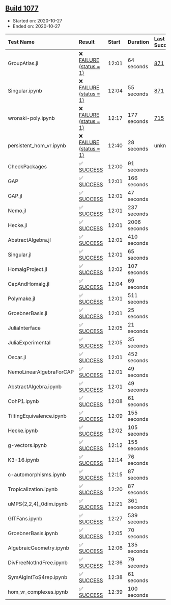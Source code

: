 ## [Build 1077](https://oscarci.mathematik.uni-kl.de/job/oscar-stable/1077/)

* Started on: 2020-10-27
* Ended on: 2020-10-27

| Test Name    | Result | Start | Duration | Last Success | First Failure |
|:-------------|:-------|:------|:---------|:-------------|:--------------|
| GroupAtlas.jl | ❌ [FAILURE (status = 1)](https://oscarci.mathematik.uni-kl.de/job/oscar-stable/1077/artifact/logs/build-1077/GroupAtlas.jl.log) | 12:01 | 64 seconds | [871](https://oscarci.mathematik.uni-kl.de/job/oscar-stable/871/) | [872](https://oscarci.mathematik.uni-kl.de/job/oscar-stable/872/) |
| Singular.ipynb | ❌ [FAILURE (status = 1)](https://oscarci.mathematik.uni-kl.de/job/oscar-stable/1077/artifact/logs/build-1077/Singular.ipynb.log) | 12:04 | 55 seconds | [871](https://oscarci.mathematik.uni-kl.de/job/oscar-stable/871/) | [872](https://oscarci.mathematik.uni-kl.de/job/oscar-stable/872/) |
| wronski-poly.ipynb | ❌ [FAILURE (status = 1)](https://oscarci.mathematik.uni-kl.de/job/oscar-stable/1077/artifact/logs/build-1077/wronski-poly.ipynb.log) | 12:17 | 177 seconds | [715](https://oscarci.mathematik.uni-kl.de/job/oscar-stable/715/) | [716](https://oscarci.mathematik.uni-kl.de/job/oscar-stable/716/) |
| persistent_hom_vr.ipynb | ❌ [FAILURE (status = 1)](https://oscarci.mathematik.uni-kl.de/job/oscar-stable/1077/artifact/logs/build-1077/persistent_hom_vr.ipynb.log) | 12:40 | 28 seconds | unknown | unknown |
| CheckPackages | ✅ [SUCCESS](https://oscarci.mathematik.uni-kl.de/job/oscar-stable/1077/artifact/logs/build-1077/CheckPackages.log) | 12:00 | 91 seconds |  |  |
| GAP | ✅ [SUCCESS](https://oscarci.mathematik.uni-kl.de/job/oscar-stable/1077/artifact/logs/build-1077/GAP.log) | 12:01 | 166 seconds |  |  |
| GAP.jl | ✅ [SUCCESS](https://oscarci.mathematik.uni-kl.de/job/oscar-stable/1077/artifact/logs/build-1077/GAP.jl.log) | 12:01 | 47 seconds |  |  |
| Nemo.jl | ✅ [SUCCESS](https://oscarci.mathematik.uni-kl.de/job/oscar-stable/1077/artifact/logs/build-1077/Nemo.jl.log) | 12:01 | 237 seconds |  |  |
| Hecke.jl | ✅ [SUCCESS](https://oscarci.mathematik.uni-kl.de/job/oscar-stable/1077/artifact/logs/build-1077/Hecke.jl.log) | 12:01 | 2006 seconds |  |  |
| AbstractAlgebra.jl | ✅ [SUCCESS](https://oscarci.mathematik.uni-kl.de/job/oscar-stable/1077/artifact/logs/build-1077/AbstractAlgebra.jl.log) | 12:01 | 410 seconds |  |  |
| Singular.jl | ✅ [SUCCESS](https://oscarci.mathematik.uni-kl.de/job/oscar-stable/1077/artifact/logs/build-1077/Singular.jl.log) | 12:01 | 65 seconds |  |  |
| HomalgProject.jl | ✅ [SUCCESS](https://oscarci.mathematik.uni-kl.de/job/oscar-stable/1077/artifact/logs/build-1077/HomalgProject.jl.log) | 12:02 | 107 seconds |  |  |
| CapAndHomalg.jl | ✅ [SUCCESS](https://oscarci.mathematik.uni-kl.de/job/oscar-stable/1077/artifact/logs/build-1077/CapAndHomalg.jl.log) | 12:04 | 69 seconds |  |  |
| Polymake.jl | ✅ [SUCCESS](https://oscarci.mathematik.uni-kl.de/job/oscar-stable/1077/artifact/logs/build-1077/Polymake.jl.log) | 12:01 | 511 seconds |  |  |
| GroebnerBasis.jl | ✅ [SUCCESS](https://oscarci.mathematik.uni-kl.de/job/oscar-stable/1077/artifact/logs/build-1077/GroebnerBasis.jl.log) | 12:01 | 25 seconds |  |  |
| JuliaInterface | ✅ [SUCCESS](https://oscarci.mathematik.uni-kl.de/job/oscar-stable/1077/artifact/logs/build-1077/JuliaInterface.log) | 12:05 | 21 seconds |  |  |
| JuliaExperimental | ✅ [SUCCESS](https://oscarci.mathematik.uni-kl.de/job/oscar-stable/1077/artifact/logs/build-1077/JuliaExperimental.log) | 12:05 | 35 seconds |  |  |
| Oscar.jl | ✅ [SUCCESS](https://oscarci.mathematik.uni-kl.de/job/oscar-stable/1077/artifact/logs/build-1077/Oscar.jl.log) | 12:01 | 452 seconds |  |  |
| NemoLinearAlgebraForCAP | ✅ [SUCCESS](https://oscarci.mathematik.uni-kl.de/job/oscar-stable/1077/artifact/logs/build-1077/NemoLinearAlgebraForCAP.log) | 12:01 | 49 seconds |  |  |
| AbstractAlgebra.ipynb | ✅ [SUCCESS](https://oscarci.mathematik.uni-kl.de/job/oscar-stable/1077/artifact/logs/build-1077/AbstractAlgebra.ipynb.log) | 12:01 | 49 seconds |  |  |
| CohP1.ipynb | ✅ [SUCCESS](https://oscarci.mathematik.uni-kl.de/job/oscar-stable/1077/artifact/logs/build-1077/CohP1.ipynb.log) | 12:08 | 61 seconds |  |  |
| TiltingEquivalence.ipynb | ✅ [SUCCESS](https://oscarci.mathematik.uni-kl.de/job/oscar-stable/1077/artifact/logs/build-1077/TiltingEquivalence.ipynb.log) | 12:09 | 155 seconds |  |  |
| Hecke.ipynb | ✅ [SUCCESS](https://oscarci.mathematik.uni-kl.de/job/oscar-stable/1077/artifact/logs/build-1077/Hecke.ipynb.log) | 12:02 | 105 seconds |  |  |
| g-vectors.ipynb | ✅ [SUCCESS](https://oscarci.mathematik.uni-kl.de/job/oscar-stable/1077/artifact/logs/build-1077/g-vectors.ipynb.log) | 12:12 | 155 seconds |  |  |
| K3-16.ipynb | ✅ [SUCCESS](https://oscarci.mathematik.uni-kl.de/job/oscar-stable/1077/artifact/logs/build-1077/K3-16.ipynb.log) | 12:14 | 76 seconds |  |  |
| c-automorphisms.ipynb | ✅ [SUCCESS](https://oscarci.mathematik.uni-kl.de/job/oscar-stable/1077/artifact/logs/build-1077/c-automorphisms.ipynb.log) | 12:15 | 87 seconds |  |  |
| Tropicalization.ipynb | ✅ [SUCCESS](https://oscarci.mathematik.uni-kl.de/job/oscar-stable/1077/artifact/logs/build-1077/Tropicalization.ipynb.log) | 12:20 | 87 seconds |  |  |
| uMPS(2,2,4)_0dim.ipynb | ✅ [SUCCESS](https://oscarci.mathematik.uni-kl.de/job/oscar-stable/1077/artifact/logs/build-1077/uMPS-2-2-4-_0dim.ipynb.log) | 12:21 | 361 seconds |  |  |
| GITFans.ipynb | ✅ [SUCCESS](https://oscarci.mathematik.uni-kl.de/job/oscar-stable/1077/artifact/logs/build-1077/GITFans.ipynb.log) | 12:27 | 539 seconds |  |  |
| GroebnerBasis.ipynb | ✅ [SUCCESS](https://oscarci.mathematik.uni-kl.de/job/oscar-stable/1077/artifact/logs/build-1077/GroebnerBasis.ipynb.log) | 12:05 | 70 seconds |  |  |
| AlgebraicGeometry.ipynb | ✅ [SUCCESS](https://oscarci.mathematik.uni-kl.de/job/oscar-stable/1077/artifact/logs/build-1077/AlgebraicGeometry.ipynb.log) | 12:06 | 135 seconds |  |  |
| DivFreeNotIndFree.ipynb | ✅ [SUCCESS](https://oscarci.mathematik.uni-kl.de/job/oscar-stable/1077/artifact/logs/build-1077/DivFreeNotIndFree.ipynb.log) | 12:36 | 79 seconds |  |  |
| SymAlgIntToS4rep.ipynb | ✅ [SUCCESS](https://oscarci.mathematik.uni-kl.de/job/oscar-stable/1077/artifact/logs/build-1077/SymAlgIntToS4rep.ipynb.log) | 12:38 | 61 seconds |  |  |
| hom_vr_complexes.ipynb | ✅ [SUCCESS](https://oscarci.mathematik.uni-kl.de/job/oscar-stable/1077/artifact/logs/build-1077/hom_vr_complexes.ipynb.log) | 12:39 | 100 seconds |  |  |
